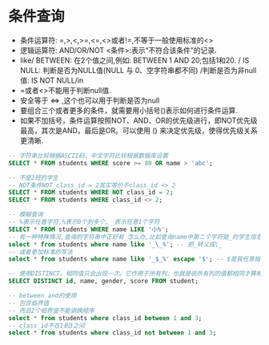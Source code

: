 # 条件查询

- 条件运算符: =,>,<,>=,<=,<>或者!=,不等于一般使用标准的<>
- 逻辑运算符: AND/OR/NOT <条件>:表示“不符合该条件”的记录.
- like/ BETWEEN: 在2个值之间,例如: BETWEEN 1 AND 20;包括1和20. /  IS NULL: 判断是否为NULL值(NULL 与 0、空字符串都不同) /判断是否为非null值: IS NOT NULL/in
- =或者<>不能用于判断null值.
- 安全等于 <=> ,这个也可以用于判断是否为null
- 要组合三个或者更多的条件，就需要用小括号()表示如何进行条件运算.
- 如果不加括号，条件运算按照NOT、AND、OR的优先级进行，即NOT优先级最高，其次是AND，最后是OR。可以使用 () 来决定优先级，使得优先级关系更清晰.

```sql
-- 字符串比较根据ASCII码，中文字符比较根据数据库设置
SELECT * FROM students WHERE score >= 80 OR name > 'abc';

-- 不是2班的学生
-- NOT条件NOT class_id = 2其实等价于class_id <> 2
SELECT * FROM students WHERE NOT class_id = 2;
SELECT * FROM students WHERE class_id <> 2;

-- 模糊查询
-- %表示任意字符,%表示0个到多个，_表示任意1个字符
SELECT * FROM students WHERE name LIKE '小%';
-- 有一种特殊情况,查询的字符串中正好有_怎么办,比如查询name中第二个字符是_的学生信息
select * from students where name like '_\_%'; -- 把_转义成\_
-- 或者更加标准的写法
select * from students where name like '_$_%' escape '$'; -- $是我任意指定的,表示$_是_的转义字符,你可以用其他的特殊字符

-- 使用DISTINCT，相同值只会出现一次。它作用于所有列，也就是说所有列的值都相同才算相同。
SELECT DISTINCT id, name, gender, score FROM student;

-- between and的使用
-- 包含临界值
-- 而且2个临界值不能调换顺序
select * from students where class_id between 1 and 3;
-- class_id不在1到3之间
select * from students where class_id not between 1 and 3;
```